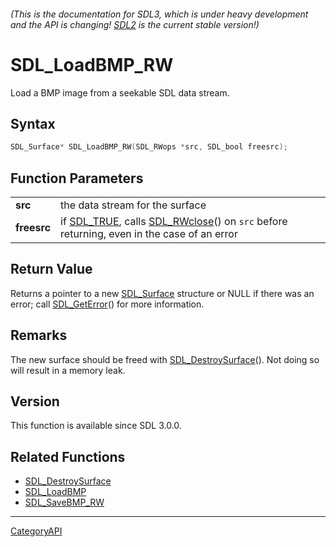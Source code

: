 ###### (This is the documentation for SDL3, which is under heavy development and the API is changing! [SDL2](https://wiki.libsdl.org/SDL2/) is the current stable version!)
# SDL_LoadBMP_RW

Load a BMP image from a seekable SDL data stream.

## Syntax

```c
SDL_Surface* SDL_LoadBMP_RW(SDL_RWops *src, SDL_bool freesrc);

```

## Function Parameters

|                 |                                                                                                                     |
| --------------- | ------------------------------------------------------------------------------------------------------------------- |
| **src**         | the data stream for the surface                                                                                     |
| **freesrc**     | if [SDL_TRUE](SDL_TRUE), calls [SDL_RWclose](SDL_RWclose)() on `src` before returning, even in the case of an error |

## Return Value

Returns a pointer to a new [SDL_Surface](SDL_Surface) structure or NULL if
there was an error; call [SDL_GetError](SDL_GetError)() for more
information.

## Remarks

The new surface should be freed with
[SDL_DestroySurface](SDL_DestroySurface)(). Not doing so will result in a
memory leak.

## Version

This function is available since SDL 3.0.0.

## Related Functions

* [SDL_DestroySurface](SDL_DestroySurface)
* [SDL_LoadBMP](SDL_LoadBMP)
* [SDL_SaveBMP_RW](SDL_SaveBMP_RW)

----
[CategoryAPI](CategoryAPI)

